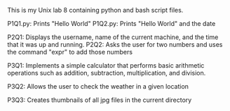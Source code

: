 This is my Unix lab 8 containing python and bash script files. 

P1Q1.py: Prints "Hello World"
P1Q2.py: Prints "Hello World" and the date

P2Q1: Displays the username, name of the current machine, and the time that it was up and running.
P2Q2: Asks the user for two numbers and uses the command "expr" to add those numbers

P3Q1: Implements a simple calculator that performs basic arithmetic operations such as addition, subtraction, multiplication, and division.

P3Q2: Allows the user to check the weather in a given location

P3Q3: Creates thumbnails of all jpg files in the current directory
